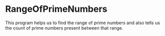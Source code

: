 # RangeOfPrimeNumbers
This program helps us to find the range of prime numbers and also tells us the count of prime numbers present between that range.
